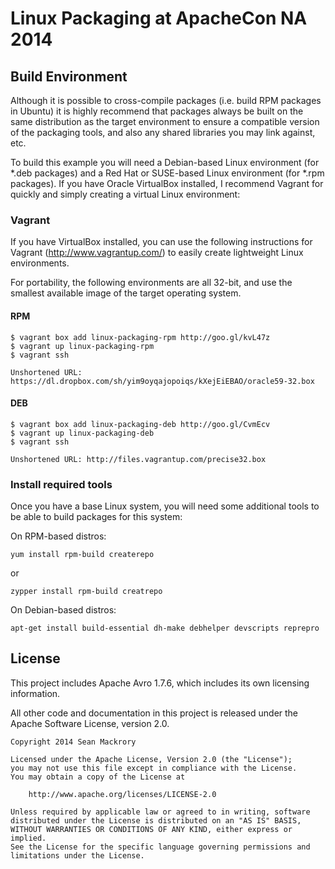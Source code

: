 # Linux Packaging at ApacheCon NA 2014

## Build Environment

Although it is possible to cross-compile packages (i.e. build RPM packages in Ubuntu) it is highly recommend that packages always be built on the same distribution as the target environment to ensure a compatible version of the packaging tools, and also any shared libraries you may link against, etc.

To build this example you will need a Debian-based Linux environment (for \*.deb packages) and a Red Hat or SUSE-based Linux environment (for \*.rpm packages). If you have Oracle VirtualBox installed, I recommend Vagrant for quickly and simply creating a virtual Linux environment:

### Vagrant

If you have VirtualBox installed, you can use the following instructions for Vagrant (http://www.vagrantup.com/) to easily create lightweight Linux environments.

For portability, the following environments are all 32-bit, and use the smallest available image of the target operating system.

#### RPM

    $ vagrant box add linux-packaging-rpm http://goo.gl/kvL47z
    $ vagrant up linux-packaging-rpm
    $ vagrant ssh

```
Unshortened URL: https://dl.dropbox.com/sh/yim9oyqajopoiqs/kXejEiEBAO/oracle59-32.box
```

#### DEB

    $ vagrant box add linux-packaging-deb http://goo.gl/CvmEcv
    $ vagrant up linux-packaging-deb
    $ vagrant ssh

```
Unshortened URL: http://files.vagrantup.com/precise32.box
```

### Install required tools

Once you have a base Linux system, you will need some additional tools to be able to build packages for this system:

On RPM-based distros:

    yum install rpm-build createrepo

or

    zypper install rpm-build creatrepo

On Debian-based distros:

    apt-get install build-essential dh-make debhelper devscripts reprepro

## License

This project includes Apache Avro 1.7.6, which includes its own licensing information.

All other code and documentation in this project is released under the Apache Software License, version 2.0.

    Copyright 2014 Sean Mackrory

    Licensed under the Apache License, Version 2.0 (the "License");
    you may not use this file except in compliance with the License.
    You may obtain a copy of the License at

        http://www.apache.org/licenses/LICENSE-2.0

    Unless required by applicable law or agreed to in writing, software
    distributed under the License is distributed on an "AS IS" BASIS,
    WITHOUT WARRANTIES OR CONDITIONS OF ANY KIND, either express or implied.
    See the License for the specific language governing permissions and
    limitations under the License.
